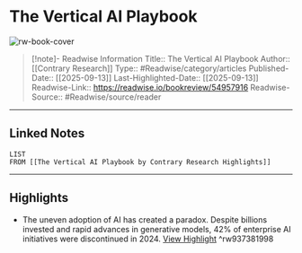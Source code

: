 # The Vertical AI Playbook

![rw-book-cover](https://readwise-assets.s3.amazonaws.com/static/images/article1.be68295a7e40.png)
<br>
>[!note]- Readwise Information
>Title:: The Vertical AI Playbook
>Author:: [[Contrary Research]]
>Type:: #Readwise/category/articles
>Published-Date:: [[2025-09-13]]
>Last-Highlighted-Date:: [[2025-09-13]]
>Readwise-Link:: https://readwise.io/bookreview/54957916
>Readwise-Source:: #Readwise/source/reader
--- 

## Linked Notes
```dataview
LIST
FROM [[The Vertical AI Playbook by Contrary Research Highlights]]
```

---

## Highlights
- The uneven adoption of AI has created a paradox. Despite billions invested and rapid advances in generative models, 42% of enterprise AI initiatives were discontinued in 2024. [View Highlight](https://readwise.io/open/937381998) ^rw937381998
